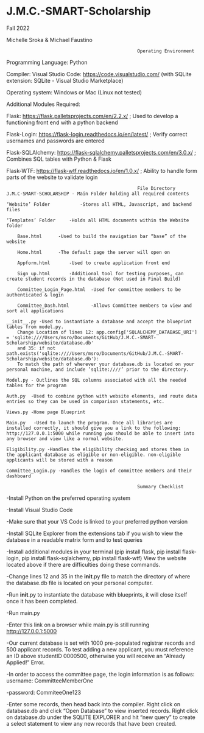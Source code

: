 # J.M.C.-SMART-Scholarship

Fall 2022

Michelle Sroka & Michael Faustino

                                                    Operating Environment
Programming Language: Python

Compiler: Visual Studio Code: https://code.visualstudio.com/ (with SQLite extension: SQLite - Visual Studio Marketplace)

Operating system: Windows or Mac (Linux not tested)

Additional Modules Required: 

Flask: https://flask.palletsprojects.com/en/2.2.x/ ; Used to develop a functioning front end with a python backend

Flask-Login: https://flask-login.readthedocs.io/en/latest/ ; Verify correct usernames and passwords are entered

Flask-SQLAlchemy: https://flask-sqlalchemy.palletsprojects.com/en/3.0.x/ ; Combines SQL tables with Python & Flask

Flask-WTF: https://flask-wtf.readthedocs.io/en/1.0.x/ ; Ability to handle form parts of the website to validate login

                                                    File Directory
    J.M.C-SMART-SCHOLARSHIP - Main Folder holding all required contents

	‘Website’ Folder           -Stores all HTML, Javascript, and backend files

	‘Templates’ Folder 	   -Holds all HTML documents within the Website folder

		Base.html 	   -Used to build the navigation bar “base” of the website

		Home.html 	   -The default page the server will open on

		Appform.html 	   -Used to create application front end

		Sign_up.html 	   -Additional tool for testing purposes, can create student records in the database (Not used in Final Build)

		Committee_Login_Page.html  -Used for committee members to be authenticated & login

		Committee_Dash.html  	   -Allows Committee members to view and sort all applications

	__init__.py -Used to instantiate a database and accept the blueprint tables from model.py.
		Change Location of lines 12: app.config['SQLALCHEMY_DATABASE_URI'] = 'sqlite:////Users/msro/Documents/GitHub/J.M.C.-SMART-Scholarship/website/database.db'
		and 35: if not path.exists('sqlite:////Users/msro/Documents/GitHub/J.M.C.-SMART-Scholarship/website/database.db'):
		To match the path of wherever your database.db is located on your personal machine, and include ’sqlite:////’ prior to the directory.

	Model.py - Outlines the SQL columns associated with all the needed tables for the program

	Auth.py  -Used to combine python with website elements, and route data entries so they can be used in comparison statements, etc.

	Views.py -Home page Blueprint

	Main.py   -Used to launch the program. Once all libraries are installed correctly, it should give you a link to the following: http://127.0.0.1:5000 while running you should be able to insert into any browser and view like a normal website.

	Eligibility.py -Handles the eligibility checking and stores them in the applicant database as eligible or non-eligible. non-eligible applicants will be stored with a reason

	Committee_Login.py -Handles the login of committee members and their dashboard
  
                                                    Summary Checklist
-Install Python on the preferred operating system

-Install Visual Studio Code 

-Make sure that your VS Code is linked to your preferred python version

-Install SQLite Explorer from the extensions tab if you wish to view the database in a readable matrix form and to test queries

-Install additional modules in your terminal (pip install flask, pip install flask-login, pip install flask-sqlalchemy, pip install flask-wtf) View the website located above if there are difficulties doing these commands.

-Change lines 12 and 35 in the __init__.py file to match the directory of where the database.db file is located on your personal computer. 

-Run __init__.py to instantiate the database with blueprints, it will close itself once it has been completed.

-Run main.py

-Enter this link on a browser while main.py is still running http://127.0.0.1:5000

-Our current database is set with 1000 pre-populated registrar records and 500 applicant records. To test adding a new applicant, you must reference an ID above studentID 0000500, otherwise you will receive an “Already Applied!” Error.

-In order to access the committee page, the login information is as follows: username: CommitteeMemberOne

-password: CommiteeOne123

-Enter some records, then head back into the compiler. Right click on database.db and click “Open Database” to view inserted records. Right click on database.db under the SQLITE EXPLORER and hit “new query” to create a select statement to view any new records that have been created.
